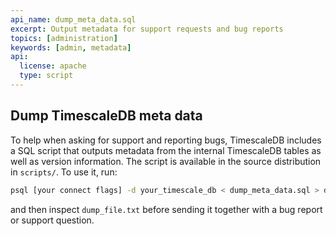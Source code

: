 ```yaml
---
api_name: dump_meta_data.sql
excerpt: Output metadata for support requests and bug reports
topics: [administration]
keywords: [admin, metadata]
api:
  license: apache
  type: script
---
```


## Dump TimescaleDB meta data

To help when asking for support and reporting bugs,
TimescaleDB includes a SQL script that outputs metadata
from the internal TimescaleDB tables as well as version information.
The script is available in the source distribution in `scripts/`.
To use it, run:

```bash
psql [your connect flags] -d your_timescale_db < dump_meta_data.sql > dumpfile.txt
```

and then inspect `dump_file.txt` before sending it together with a bug report or support question.
